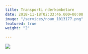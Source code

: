 ```yaml
---
title: Transporti nderkombetare
date: 2018-11-18T02:33:46.000+00:00
image: "/services/noun_1013177.png"
featured: true
weight: "2"

---
```

![](/uploads/Crossway_Low_Entry_high.jpg)